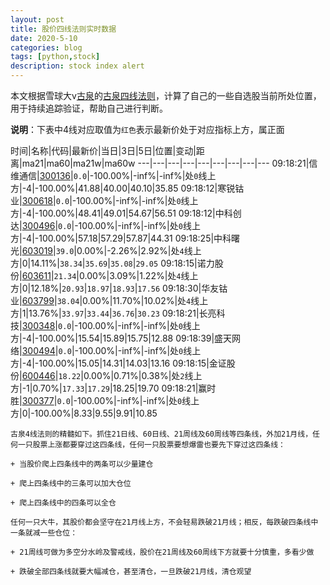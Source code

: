 ```yaml
---
layout: post
title: 股价四线法则实时数据
date: 2020-5-10
categories: blog
tags: [python,stock]
description: stock index alert
---
```



本文根据雪球大v[古泉](https://xueqiu.com/u/7148646888)的[古泉四线法则](https://xueqiu.com/7148646888/130498192)，计算了自己的一些自选股当前所处位置，用于持续追踪验证，帮助自己进行判断。

**说明**：下表中4线对应取值为`红色`表示最新价处于对应指标上方，属正面

时间|名称|代码|最新价|当日|3日|5日|位置|变动|距离|ma21|ma60|ma21w|ma60w
---|---|---|---|---|---|---|---|---
09:18:21|信维通信|[300136](https://xueqiu.com/S/SZ300136)|`0.0`|-100.00%|-inf%|-inf%|处`0`线上方|-4|-100.00%|41.88|40.00|40.10|35.85
09:18:12|寒锐钴业|[300618](https://xueqiu.com/S/SZ300618)|`0.0`|-100.00%|-inf%|-inf%|处`0`线上方|-4|-100.00%|48.41|49.01|54.67|56.51
09:18:12|中科创达|[300496](https://xueqiu.com/S/SZ300496)|`0.0`|-100.00%|-inf%|-inf%|处`0`线上方|-4|-100.00%|57.18|57.29|57.87|44.31
09:18:25|中科曙光|[603019](https://xueqiu.com/S/SH603019)|`39.0`|0.00%|-2.26%|2.92%|处`4`线上方|0|14.11%|`38.34`|`35.69`|`35.08`|`29.05`
09:18:15|诺力股份|[603611](https://xueqiu.com/S/SH603611)|`21.34`|0.00%|3.09%|1.22%|处`4`线上方|0|12.18%|`20.93`|`18.97`|`18.93`|`17.56`
09:18:30|华友钴业|[603799](https://xueqiu.com/S/SH603799)|`38.04`|0.00%|11.70%|10.02%|处`4`线上方|1|13.76%|`33.97`|`33.44`|`36.76`|`30.23`
09:18:21|长亮科技|[300348](https://xueqiu.com/S/SZ300348)|`0.0`|-100.00%|-inf%|-inf%|处`0`线上方|-4|-100.00%|15.54|15.89|15.75|12.88
09:18:39|盛天网络|[300494](https://xueqiu.com/S/SZ300494)|`0.0`|-100.00%|-inf%|-inf%|处`0`线上方|-4|-100.00%|15.05|14.31|14.03|13.16
09:18:15|金证股份|[600446](https://xueqiu.com/S/SH600446)|`18.22`|0.00%|0.71%|0.38%|处`2`线上方|-1|0.70%|`17.33`|`17.29`|18.25|19.70
09:18:21|赢时胜|[300377](https://xueqiu.com/S/SZ300377)|`0.0`|-100.00%|-inf%|-inf%|处`0`线上方|0|-100.00%|8.33|9.55|9.91|10.85

```
古泉4线法则的精髓如下。抓住21日线、60日线、21周线及60周线等四条线，外加21月线，任何一只股票上涨都要穿过这四条线，任何一只股票要想爆雷也要先下穿过这四条线：

+ 当股价爬上四条线中的两条可以少量建仓

+ 爬上四条线中的三条可以加大仓位

+ 爬上四条线中的四条可以全仓

任何一只大牛，其股价都会坚守在21月线上方，不会轻易跌破21月线；相反，每跌破四条线中一条就减一些仓位：

+ 21周线可做为多空分水岭及警戒线，股价在21周线及60周线下方就要十分慎重，多看少做

+ 跌破全部四条线就要大幅减仓，甚至清仓，一旦跌破21月线，清仓观望
```